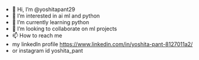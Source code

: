 - 👋 Hi, I’m @yoshitapant29
- 👀 I’m interested in ai ml and python
- 🌱 I’m currently learning python
- 💞 I’m looking to collaborate on ml projects
- 📫 How to reach me 
- my linkedIn profile https://www.linkedin.com/in/yoshita-pant-8127011a2/
- or instagram id yoshita_pant


<!---
yoshitapant29/yoshitapant29 is a ✨ special ✨ repository because its `README.md` (this file) appears on your GitHub profile.
You can click the Preview link to take a look at your changes.
--->
